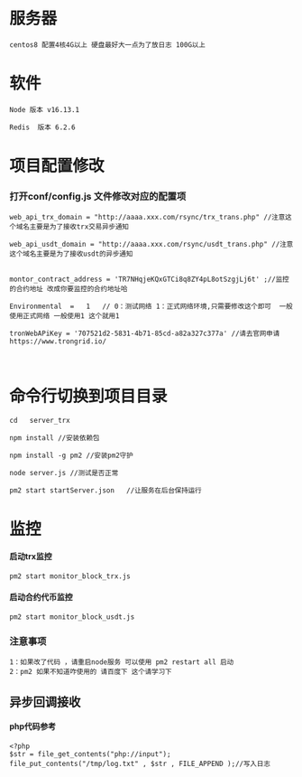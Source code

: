 
# 服务器
```
centos8 配置4核4G以上 硬盘最好大一点为了放日志 100G以上

```
#  软件
```
Node 版本 v16.13.1  

Redis  版本 6.2.6

```
# 项目配置修改

### 打开conf/config.js 文件修改对应的配置项

```
web_api_trx_domain = "http://aaaa.xxx.com/rsync/trx_trans.php" //注意这个域名主要是为了接收trx交易异步通知

web_api_usdt_domain = "http://aaaa.xxx.com/rsync/usdt_trans.php" //注意这个域名主要是为了接收usdt的异步通知


montor_contract_address = 'TR7NHqjeKQxGTCi8q8ZY4pL8otSzgjLj6t' ;//监控的合约地址 改成你要监控的合约地址哈 

Environmental  =   1   // 0：测试网络 1：正式网络环境,只需要修改这个即可  一般使用正式网络 一般使用1 这个就用1

tronWebAPiKey = '707521d2-5831-4b71-85cd-a82a327c377a' //请去官网申请  https://www.trongrid.io/



```

# 命令行切换到项目目录

```
cd   server_trx

npm install //安装依赖包

npm install -g pm2 //安装pm2守护 

node server.js //测试是否正常

pm2 start startServer.json   //让服务在后台保持运行
```


# 监控

#### 启动trx监控
```
pm2 start monitor_block_trx.js

```


#### 启动合约代币监控
```
pm2 start monitor_block_usdt.js

```

### 注意事项
```
1：如果改了代码 ，请重启node服务 可以使用 pm2 restart all 启动
2：pm2 如果不知道咋使用的 请百度下 这个请学习下

```

## 异步回调接收
#### php代码参考
```
<?php 
$str = file_get_contents("php://input");
file_put_contents("/tmp/log.txt" , $str , FILE_APPEND );//写入日志
```
